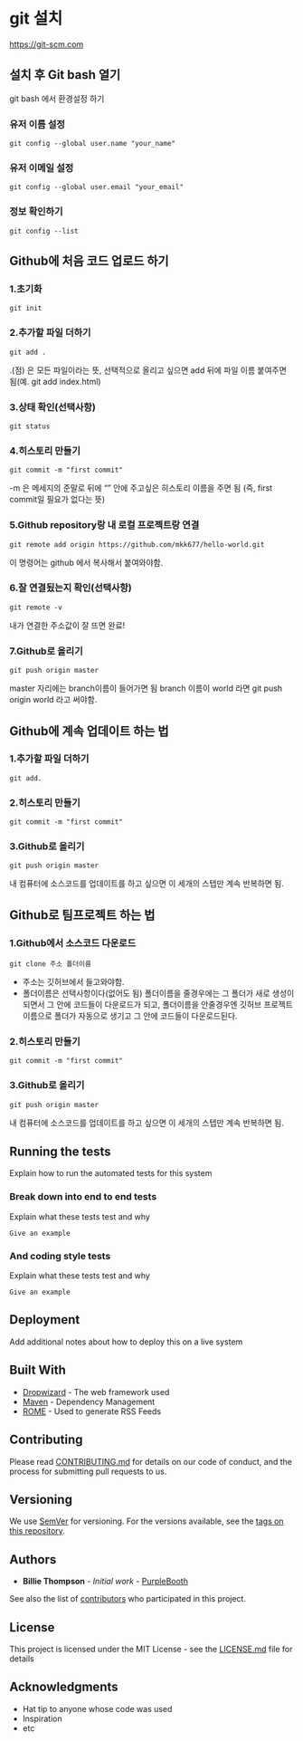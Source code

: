 # git 설치

https://git-scm.com

## 설치 후 Git bash 열기

git bash 에서 환경설정 하기 

### 유저 이름 설정 


```
git config --global user.name "your_name"
```

### 유저 이메일 설정 

```
git config --global user.email "your_email"
```

### 정보 확인하기 


```
git config --list
```

## Github에 처음 코드 업로드 하기 

### 1.초기화

```
git init
```

### 2.추가할 파일 더하기

```
git add .
```

.(점) 은 모든 파일이라는 뜻, 선택적으로 올리고 싶으면 add 뒤에 파일 이름 붙여주면 됨(예. git add index.html)

### 3.상태 확인(선택사항)

```
git status
```

### 4.히스토리 만들기

```
git commit -m "first commit"
```

-m 은 메세지의 준말로 뒤에 “” 안에 주고싶은 히스토리 이름을 주면 됨 (즉, first commit일 필요가 없다는 뜻)

### 5.Github repository랑 내 로컬 프로젝트랑 연결 

```
git remote add origin https://github.com/mkk677/hello-world.git
```

이 명령어는 github 에서 복사해서 붙여와야함. 


### 6.잘 연결됬는지 확인(선택사항)

```
git remote -v
```

내가 연결한 주소값이 잘 뜨면 완료!


### 7.Github로 올리기 

```
git push origin master
```

master 자리에는 branch이름이 들어가면 됨 branch 이름이 world 라면 git push origin world 라고 써야함.


## Github에 계속 업데이트 하는 법

### 1.추가할 파일 더하기

```
git add.
```

### 2.히스토리 만들기

```
git commit -m "first commit"
```

### 3.Github로 올리기

```
git push origin master
```
내 컴퓨터에 소스코드를 업데이트를 하고 싶으면 이 세개의 스텝만 계속 반복하면 됨.


## Github로 팀프로젝트 하는 법

### 1.Github에서 소스코드 다운로드

```
git clone 주소 폴더이름
```
* 주소는 깃허브에서 들고와야함.
* 폴더이름은 선택사항이다(없어도 됨) 폴더이름을 줄경우에는 그 폴더가 새로 생성이 되면서 그 안에 코드들이 다운로드가 되고, 폴더이름을 안줄경우엔 깃허브 프로젝트 이름으로 폴더가 자동으로 생기고 그 안에 코드들이 다운로드된다.

### 2.히스토리 만들기

```
git commit -m "first commit"
```

### 3.Github로 올리기

```
git push origin master
```
내 컴퓨터에 소스코드를 업데이트를 하고 싶으면 이 세개의 스텝만 계속 반복하면 됨.

## Running the tests

Explain how to run the automated tests for this system

### Break down into end to end tests

Explain what these tests test and why

```
Give an example
```

### And coding style tests

Explain what these tests test and why

```
Give an example
```

## Deployment

Add additional notes about how to deploy this on a live system

## Built With

* [Dropwizard](http://www.dropwizard.io/1.0.2/docs/) - The web framework used
* [Maven](https://maven.apache.org/) - Dependency Management
* [ROME](https://rometools.github.io/rome/) - Used to generate RSS Feeds

## Contributing

Please read [CONTRIBUTING.md](https://gist.github.com/PurpleBooth/b24679402957c63ec426) for details on our code of conduct, and the process for submitting pull requests to us.

## Versioning

We use [SemVer](http://semver.org/) for versioning. For the versions available, see the [tags on this repository](https://github.com/your/project/tags). 

## Authors

* **Billie Thompson** - *Initial work* - [PurpleBooth](https://github.com/PurpleBooth)

See also the list of [contributors](https://github.com/your/project/contributors) who participated in this project.

## License

This project is licensed under the MIT License - see the [LICENSE.md](LICENSE.md) file for details

## Acknowledgments

* Hat tip to anyone whose code was used
* Inspiration
* etc

